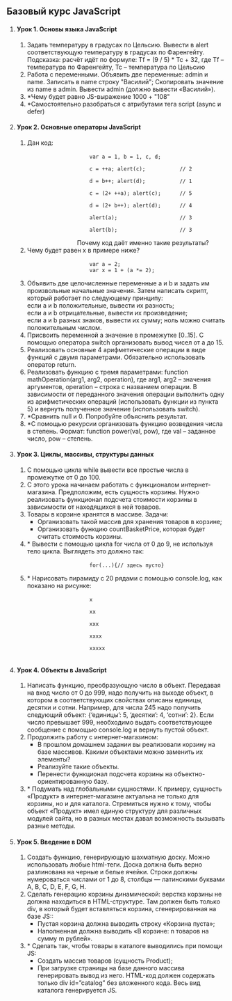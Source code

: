<h2>Базовый курс JavaScript</h2>
<ol>
    <li>
        <h4>Урок 1. Основы языка JavaScript</h4>
        <ol>
            <li>
                Задать температуру в градусах по Цельсию. Вывести в alert соответствующую температуру в градусах
                по Фаренгейту. Подсказка: расчёт идёт по формуле: Tf = (9 / 5) * Tc + 32, 
                где Tf – температура по Фаренгейту, Tc – температура по Цельсию
            </li>
            <li>
                Работа с переменными. Объявить две переменные: admin и name. Записать в name строку "Василий"; 
                Скопировать значение из name в admin. Вывести admin (должно вывести «Василий»).
            </li>
            <li>
                *Чему будет равно JS-выражение 1000 + "108"
            </li>
            <li>
                *Самостоятельно разобраться с атрибутами тега script (async и defer)
            </li>
        </ol>
    </li>
    <li>
        <h4>Урок 2. Основные операторы JavaScript</h4>
        <ol>
            <li>
                Дан код:<br>
                <code>
                    var a = 1, b = 1, c, d;<br>
                    c = ++a; alert(c);           // 2<br>
                    d = b++; alert(d);           // 1<br>
                    c = (2+ ++a); alert(c);      // 5<br>
                    d = (2+ b++); alert(d);      // 4<br>
                    alert(a);                    // 3<br>
                    alert(b);                    // 3<br>
                </code>
                Почему код даёт именно такие результаты?
            </li>
            <li>
                Чему будет равен x в примере ниже?<br>
                <code>
                    var a = 2;
                    var x = 1 + (a *= 2);
                </code>
            </li>
            <li>
                Объявить две целочисленные переменные a и b и задать им произвольные начальные значения. Затем написать 
                скрипт, который работает по следующему принципу:<br>
                если a и b положительные, вывести их разность;<br>
                если а и b отрицательные, вывести их произведение;<br>
                если а и b разных знаков, вывести их сумму; ноль можно считать положительным числом.
            </li>
            <li>
                Присвоить переменной а значение в промежутке [0..15]. С помощью оператора switch организовать вывод 
                чисел от a до 15.
            </li>
            <li>
                Реализовать основные 4 арифметические операции в виде функций с двумя параметрами. 
                Обязательно использовать оператор return.
            </li>
            <li>
                Реализовать функцию с тремя параметрами: function mathOperation(arg1, arg2, operation), 
                где arg1, arg2 – значения аргументов, operation – строка с названием операции. 
                В зависимости от переданного значения операции выполнить одну из арифметических операций 
                (использовать функции из пункта 5) и вернуть полученное значение (использовать switch).
            </li>
            <li>
                *Сравнить null и 0. Попробуйте объяснить результат.
            </li>
            <li>
                *С помощью рекурсии организовать функцию возведения числа в степень. Формат: function power(val, pow), 
                где val – заданное число, pow – степень.
            </li>
        </ol>
    </li>
    <li>
        <h4>Урок 3. Циклы, массивы, структуры данных</h4>
        <ol>
            <li>
                С помощью цикла while вывести все простые числа в промежутке от 0 до 100.
            </li>
            <li>
                С этого урока начинаем работать с функционалом интернет-магазина. Предположим, есть
                сущность корзины. Нужно реализовать функционал подсчета стоимости корзины в
                зависимости от находящихся в ней товаров.
            </li>
            <li>
                Товары в корзине хранятся в массиве. Задачи:<br>
                <ul>
                    <li>Организовать такой массив для хранения товаров в корзине;</li>
                    <li>Организовать функцию countBasketPrice, которая будет считать стоимость корзины.</li>
                </ul>
            </li>
            <li>
                * Вывести с помощью цикла for числа от 0 до 9, не используя тело цикла. Выглядеть это
                должно так:<br>
                <code>
                    for(...){// здесь пусто}
                </code>
            </li>
            <li>
                * Нарисовать пирамиду с 20 рядами с помощью console.log, как показано на рисунке:<br>
                <code>
                    x<br>
                    xx<br>
                    xxx<br>
                    xxxx<br>
                    xxxxx
                </code>
            </li>
        </ol>
    </li>
    <li>
        <h4>Урок 4. Объекты в JavaScript</h4>
        <ol>
            <li>
                Написать функцию, преобразующую число в объект. Передавая на вход число от 0 до 999,
                надо получить на выходе объект, в котором в соответствующих свойствах описаны единицы,
                десятки и сотни. Например, для числа 245 надо получить следующий объект: {‘единицы’: 5,
                ‘десятки’: 4, ‘сотни’: 2}. Если число превышает 999, необходимо выдать соответствующее
                сообщение с помощью console.log и вернуть пустой объект.
            </li>
            <li>
                Продолжить работу с интернет-магазином:<br>
                <ul>
                    <li>
                        В прошлом домашнем задании вы реализовали корзину на базе массивов. Какими
                        объектами можно заменить их элементы?
                    </li>
                    <li>
                        Реализуйте такие объекты.
                    </li>
                    <li>
                        Перенести функционал подсчета корзины на объектно-ориентированную базу.
                    </li>
                </ul>
            </li>
            <li>
                * Подумать над глобальными сущностями. К примеру, сущность «Продукт» в
                интернет-магазине актуальна не только для корзины, но и для каталога. Стремиться нужно к
                тому, чтобы объект «Продукт» имел единую структуру для различных модулей сайта, но в
                разных местах давал возможность вызывать разные методы.
            </li>
        </ol>
    </li>
    <li>
        <h4>Урок 5. Введение в DOM</h4>
        <ol>
            <li>
                Создать функцию, генерирующую шахматную доску. Можно использовать любые html-теги.
                Доска должна быть верно разлинована на черные и белые ячейки. Строки должны
                нумероваться числами от 1 до 8, столбцы — латинскими буквами A, B, C, D, E, F, G, H.
            </li>
            <li>
                Сделать генерацию корзины динамической: верстка корзины не должна находиться в
                HTML-структуре. Там должен быть только div, в который будет вставляться корзина,
                сгенерированная на базе JS::<br>
                <ul>
                    <li>
                        Пустая корзина должна выводить строку «Корзина пуста»;
                    </li>
                    <li>
                        Наполненная должна выводить «В корзине: n товаров на сумму m рублей».
                    </li>
                </ul>
            </li>
            <li>
                * Сделать так, чтобы товары в каталоге выводились при помощи JS:
                <ul>
                    <li>
                        Создать массив товаров (сущность Product);
                    </li>
                    <li>
                        При загрузке страницы на базе данного массива генерировать вывод из него.
                        HTML-код должен содержать только div id=”catalog” без вложенного кода. Весь вид
                        каталога генерируется JS.
                    </li>
                </ul>
            </li>
        </ol>
    </li>
</ol>